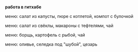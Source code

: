 **работа в гитхабе**

меню: салат из капусты, пюре с котлетой, компот с булочкой

меню: салат из свёклы, макароны с тефтелями, чай

меню: борщь, картофель с рыбой, чай

меню: оливье, селедка под "шубой", цезарь